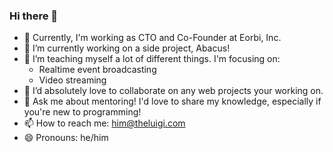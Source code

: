 ### Hi there 👋

- 🚀 Currently, I'm working as CTO and Co-Founder at Eorbi, Inc.
- 🔭 I’m currently working on a side project, Abacus!
- 🌱 I’m teaching myself a lot of different things. I'm focusing on:
  - Realtime event broadcasting
  - Video streaming
- 👯 I’d absolutely love to collaborate on any web projects your working on.
- 💬 Ask me about mentoring! I'd love to share my knowledge, especially if you're new to programming!
- 📫 How to reach me: him@theluigi.com
- 😄 Pronouns: he/him
